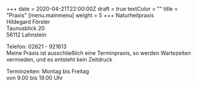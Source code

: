 +++
date = 2020-04-21T22:00:00Z
draft = true
textColor = ""
title = "Praxis"
[menu.mainmenu]
weight = 5
+++
Naturheilpraxis  
Hildegard Förster  
Taunusblick 20  
56112 Lahnstein

Telefon: 02621 - 921613  
Meine Praxis ist ausschließlich eine Terminpraxis, so werden Wartezeiten vermieden, und es entsteht kein Zeitdruck

Terminzeiten: Montag bis Freitag  
von 9.00 bis 19.00 Uhr